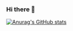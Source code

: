 ### Hi there 👋

[![Anurag's GitHub stats](https://github-readme-stats.vercel.app/api?username=mostafa201272)](https://github.com/anuraghazra/github-readme-stats)

<!--
**mostafa201272/mostafa201272** is a ✨ _special_ ✨ repository because its `README.md` (this file) appears on your GitHub profile.

Here are some ideas to get you started:

- 🔭 I’m currently working on something
- 🌱 I’m currently learning ...
- 👯 I’m looking to collaborate on ...
- 🤔 I’m looking for help with ...
- 💬 Ask me about ...
- 📫 How to reach me: ...
- 😄 Pronouns: ...
- ⚡ Fun fact: ...
-->


